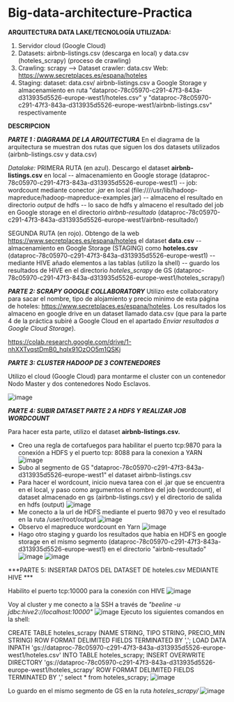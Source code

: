 # Big-data-architecture-Practica

**ARQUITECTURA DATA LAKE/TECNOLOGÍA UTILIZADA:**
1. Servidor cloud (Google Cloud) 
2. Datasets: airbnb-listings.csv (descarga en local) y data.csv (hoteles_scrapy) (proceso de crawling)
3. Crawling: scrapy --> Dataset crawler: data.csv Web: https://www.secretplaces.es/espana/hoteles
4. Staging: dataset: data.csv/ airbnb-listings.csv a Google Storage y almacenamiento en ruta "dataproc-78c05970-c291-47f3-843a-d313935d5526-europe-west1/hoteles.csv" y "dataproc-78c05970-c291-47f3-843a-d313935d5526-europe-west1/airbnb-listings.csv" respectivamente

**DESCRIPCION**

***PARTE 1 : DIAGRAMA DE LA ARQUITECTURA***
En el diagrama de la arquitectura se muestran dos rutas que siguen los dos datasets utilizados (airbnb-listings.csv y data.csv)

*Datalake:*
PRIMERA RUTA (en azul). Descargo el dataset **airbnb-listings.csv** en local -- almacenamiento en Google storage (dataproc-78c05970-c291-47f3-843a-d313935d5526-europe-west1) -- job: wordcount mediante conector *.jar* en local (file:////usr/lib/hadoop-mapreduce/hadoop-mapreduce-examples.jar) -- almaceno el resultado en directorio *output* de hdfs -- lo saco de hdfs y almaceno el resultado del job en Google storage en el directorio *airbnb-resultado* (dataproc-78c05970-c291-47f3-843a-d313935d5526-europe-west1/airbnb-resultado/)

SEGUNDA RUTA (en rojo). Obtengo de la web https://www.secretplaces.es/espana/hoteles el dataset **data.csv** -- almacenamiento en Google Storage (STAGING) como **hoteles.csv** (dataproc-78c05970-c291-47f3-843a-d313935d5526-europe-west1) -- mediante HIVE añado elementos a las tablas (utilizo la shell) -- guardo los resultados de HIVE en el directorio *hoteles_scrapy* de GS (dataproc-78c05970-c291-47f3-843a-d313935d5526-europe-west1/hoteles_scrapy/)

***PARTE 2: SCRAPY GOOGLE COLLABORATORY***
Utilizo este collaboratory para sacar el nombre, tipo de alojamiento y precio minimo de esta página de hoteles: https://www.secretplaces.es/espana/hoteles. Los resultados los almaceno en google drive en un dataset llamado data.csv (que para la parte 4 de la práctica subiré a Google Cloud en el apartado *Enviar resultados a Google Cloud Storage*).

https://colab.research.google.com/drive/1-nhXXTvqstDmB0_hqIx91OzOO5m1QSKj

***PARTE 3: CLUSTER HADOOP DE 3 CONTENEDORES***

Utilizo el cloud (Google Cloud) para montarme el cluster con un contenedor Nodo Master y dos contenedores Nodo Esclavos.

![image](https://user-images.githubusercontent.com/46502030/64920811-e4dc2680-d7bb-11e9-8145-fb4eed699497.png)

***PARTE 4: SUBIR DATASET PARTE 2 A HDFS Y REALIZAR JOB WORDCOUNT***

Para hacer esta parte, utilizo el dataset **airbnb-listings.csv.**
- Creo una regla de cortafuegos para habilitar el puerto tcp:9870 para la conexión a HDFS y el puerto tcp: 8088 para la conexion a YARN
![image](https://user-images.githubusercontent.com/46502030/64920894-db9f8980-d7bc-11e9-8cc5-2b3e05eadd28.png)
- Subo al segmento de GS "dataproc-78c05970-c291-47f3-843a-d313935d5526-europe-west1" el dataset airbnb-listings.csv
- Para hacer el wordcount, inicio nueva tarea con el .jar que se encuentra en el local, y paso como argumentos el nombre del job (wordcount), el dataset almacenado en gs (airbnb-listings.csv) y el directorio de salida en hdfs (output)
![image](https://user-images.githubusercontent.com/46502030/64920919-23261580-d7bd-11e9-98a8-dfb6b6de5b6c.png)
- Me conecto a la url de HDFS mediante el puerto 9870 y veo el resultado en la ruta /user/root/output
![image](https://user-images.githubusercontent.com/46502030/64920964-b19a9700-d7bd-11e9-87c8-05cb0b6cf6cf.png)
- Observo el mapreduce wordcount en Yarn 
![image](https://user-images.githubusercontent.com/46502030/64921010-19e97880-d7be-11e9-9d01-eec8c3555c46.png)
- Hago otro staging y guardo los resultados que habia en HDFS en google storage en el mismo segmento (dataproc-78c05970-c291-47f3-843a-d313935d5526-europe-west1) en el directorio "airbnb-resultado"
![image](https://user-images.githubusercontent.com/46502030/64921040-587f3300-d7be-11e9-8689-785057d727a2.png)
![image](https://user-images.githubusercontent.com/46502030/64921085-e78c4b00-d7be-11e9-9079-d66197cd2777.png)

***PARTE 5: INSERTAR DATOS DEL DATASET DE hoteles.csv MEDIANTE HIVE ***

Habilito el puerto tcp:10000 para la conexión con HIVE
![image](https://user-images.githubusercontent.com/46502030/64921242-20c5ba80-d7c1-11e9-9c86-36df45655433.png)

Voy al cluster y me conecto a la SSH a través de *"beeline -u jdbc:hive2://localhost:10000"*
![image](https://user-images.githubusercontent.com/46502030/64921255-5bc7ee00-d7c1-11e9-9361-23204170a57d.png)
Ejecuto los siguientes comandos en la shell:

CREATE TABLE hoteles_scrapy (NAME STRING, TIPO STRING, PRECIO_MIN STRING) ROW FORMAT DELIMITED FIELDS TERMINATED BY ',';
LOAD DATA INPATH 'gs://dataproc-78c05970-c291-47f3-843a-d313935d5526-europe-west1/hoteles.csv' INTO TABLE hoteles_scrapy;
INSERT OVERWRITE DIRECTORY 'gs://dataproc-78c05970-c291-47f3-843a-d313935d5526-europe-west1/hoteles_scrapy' ROW FORMAT DELIMITED FIELDS TERMINATED BY ',' select * from hoteles_scrapy;
![image](https://user-images.githubusercontent.com/46502030/64921302-f7f1f500-d7c1-11e9-8f92-ebd445aee988.png)

Lo guardo en el mismo segmento de GS en la ruta *hoteles_scrapy/*
![image](https://user-images.githubusercontent.com/46502030/64921305-06401100-d7c2-11e9-8383-f07a561b16d2.png)











